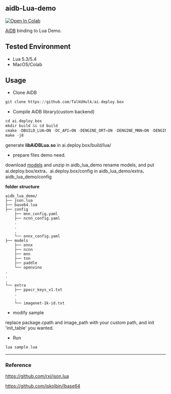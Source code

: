 ## aidb-Lua-demo

[![Open In Colab](https://colab.research.google.com/assets/colab-badge.svg)](https://colab.research.google.com/drive/1QuiJAutYAdn0MIOhGIk9JPPUwiVuWCFB?usp=drive_link)

[AiDB](https://github.com/TalkUHulk/ai.deploy.box) binding to Lua Demo.

## Tested Environment

* Lua 5.3/5.4
* MacOS/Colab


## Usage

* Clone AiDB
```asm
git clone https://github.com/TalkUHulk/ai.deploy.box
```

* Compile AiDB library(custom backend)

```asm
cd ai.deploy.box
mkdir build && cd build
cmake -DBUILD_LUA=ON -DC_API=ON -DENGINE_ORT=ON -DENGINE_MNN=ON -DENGINE_NCNN=ON  -DENGINE_TNN=OFF -DENGINE_OPV=OFF -DENGINE_PPLite=OFF -DENGINE_NCNN_WASM=OFF -DBUILD_SAMPLE=OFF ../
make -j8
```
generate **libAiDBLua.so** in ai.deploy.box/build/lua/

* prepare files demo need.

download [models](https://github.com/TalkUHulk/ai.deploy.box/releases/download/1.0.0/models-lite.zip) and unzip in aidb_lua_demo rename models, and put ai.deploy.box/extra、ai.deploy.box/config in aidb_lua_demo/extra、 aidb_lua_demo/config


**folder structure**
```
aidb_lua_demo/
├── json.lua
├── base64.lua
├── config
    ├── mnn_config.yaml
    ├── ncnn_config.yaml
    .
    .
    .
    └── onnx_config.yaml
├── models
    ├── onnx
    ├── ncnn
    ├── mnn
    ├── tnn
    ├── paddle
    └── openvino   
.
.
.
└── extra
    ├── ppocr_keys_v1.txt
    .
    .
    └── imagenet-1k-id.txt
```

* modify sample

replace package.cpath and image_path with your custom path, and init 'init_table' you wanted.

* Run

```asm
lua sample.lua
```


___

### Reference

https://github.com/rxi/json.lua

https://github.com/iskolbin/lbase64